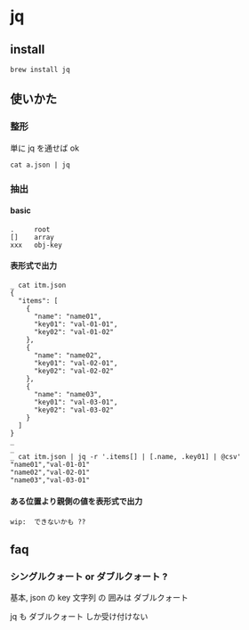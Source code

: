
# jq


## install

```
brew install jq
```


## 使いかた

### 整形

単に jq を通せば ok

```
cat a.json | jq
```


### 抽出

#### basic

```
.     root
[]    array
xxx   obj-key
```


#### 表形式で出力

```
_ cat itm.json
{
  "items": [
    {
      "name": "name01",
      "key01": "val-01-01",
      "key02": "val-01-02"
    },
    {
      "name": "name02",
      "key01": "val-02-01",
      "key02": "val-02-02"
    },
    {
      "name": "name03",
      "key01": "val-03-01",
      "key02": "val-03-02"
    }
  ]
}
_
_
_ cat itm.json | jq -r '.items[] | [.name, .key01] | @csv'
"name01","val-01-01"
"name02","val-02-01"
"name03","val-03-01"
```


#### ある位置より親側の値を表形式で出力

```
wip:  できないかも ??
```


## faq

### シングルクォート or ダブルクォート ?

基本,
json の key 文字列 の 囲みは
ダブルクォート

jq も ダブルクォート しか受け付けない


